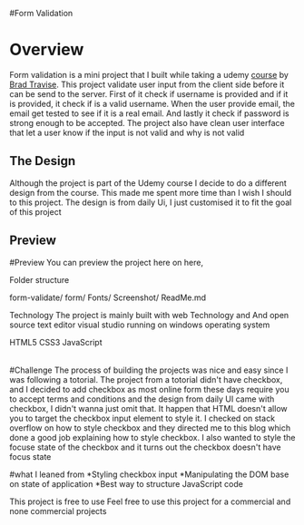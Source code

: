 #Form Validation

# Overview
Form validation is a mini project that I built while taking a udemy [course](https://www.udemy.com/course/web-projects-with-vanilla-javascript) by [Brad Travise](https://twitter.com/traversymedia).
This project validate user input from the client side before it can be send to the server. First of it check if username is provided and if it is provided, it check if is a valid username. When the user provide email, the email get tested to see if it is a real email. And lastly it check if password is strong enough to be accepted. The project also have clean user interface that let a user know if the input is not valid and why is not valid

## The Design
Although the project is part of  the Udemy course I decide to do a different design from the course. This made me  spent more time than I wish I should to this project. The design is from daily Ui, I just customised it to fit the goal of this project

## Preview 
<Screen shot>

#Preview
You can preview the project here on here,

Folder structure

form-validate/
  form/
  Fonts/
  Screenshot/
  ReadMe.md


Technology
 The project is mainly built with web Technology and And open source text editor visual studio running on windows operating system

<Table>
HTML5
CSS3
JavaScript

</Table>


#Challenge
The process of building the projects was nice and easy since I was following a totorial. The project from a totorial didn't have checkbox, and I decided to add checkbox as most online form these days require you to accept terms and conditions and the design from daily UI came with checkbox, I didn't wanna just omit that. It happen that HTML doesn't allow you to target the checkbox input element to style it. I checked on stack overflow on how to style checkbox and they directed me to this blog which done a good job explaining how to style checkbox.  I also wanted to style the focuse state of the checkbox and it turns out the checkbox doesn't have focus state

 #what I leaned from
  *Styling checkbox input
  *Manipulating the DOM base on state of application
  *Best way to structure JavaScript code

This project is free to use
Feel free to use this project for a commercial and none commercial projects